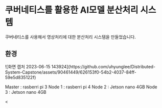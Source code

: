<H1> 쿠버네티스를 활용한 AI모델 분산처리 시스템</H1>
쿠버네티스를 사용해서 영상처리에 대한 분산처리 시스템을 만들었습니다.

<H2> 환경 </H2>
![화면 캡처 2023-06-15 143924](https://github.com/uhyunglee/Distributed-System-Capstone/assets/90461449/626153f0-54b2-4037-84ff-59e5d835122f)

Master : rasberri pi 3 
Node 1 : rasberri pi 4
Node 2 : Jetson nano 4GB
Node 3 : Jetson nano 4GB


<

